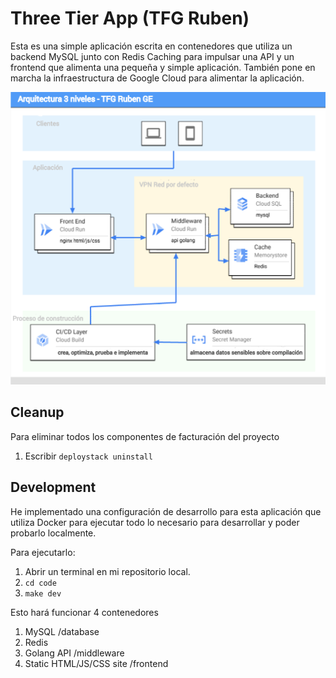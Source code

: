 # Three Tier App (TFG Ruben) 

Esta es una simple aplicación escrita en contenedores que utiliza un backend MySQL junto con Redis Caching para impulsar una API y un frontend que alimenta una pequeña y simple aplicación. También pone en marcha la infraestructura de Google Cloud para alimentar la aplicación.

![Architecture](architecture.png)

## Cleanup 
Para eliminar todos los componentes de facturación del proyecto
1. Escribir `deploystack uninstall`

## Development
He implementado una configuración de desarrollo para esta aplicación que utiliza Docker para ejecutar 
todo lo necesario para desarrollar y poder probarlo localmente. 

Para ejecutarlo:
1. Abrir un terminal en mi repositorio local. 
1. `cd code`
1. `make dev`

Esto hará funcionar 4 contenedores
1. MySQL /database
1. Redis
1. Golang API /middleware
1. Static HTML/JS/CSS site /frontend